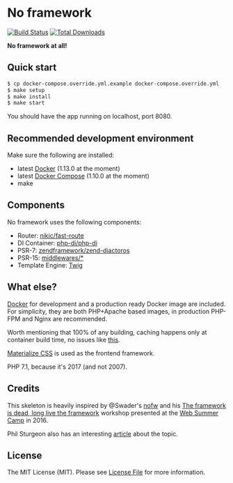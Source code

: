 # No framework

[![Build Status](https://img.shields.io/travis/nofw/nofw.svg?style=flat-square)](https://travis-ci.org/nofw/nofw)
[![Total Downloads](https://img.shields.io/packagist/dt/nofw/nofw.svg?style=flat-square)](https://packagist.org/packages/nofw/nofw)

**No framework at all!**


## Quick start

``` bash
$ cp docker-compose.override.yml.example docker-compose.override.yml
$ make setup
$ make install
$ make start
```

You should have the app running on localhost, port 8080.


## Recommended development environment

Make sure the following are installed:

- latest [Docker](https://www.docker.com/) (1.13.0 at the moment)
- latest [Docker Compose](https://docs.docker.com/compose/) (1.10.0 at the moment)
- make


## Components

No framework uses the following components:

- Router: [nikic/fast-route](https://github.com/nikic/FastRoute)
- DI Container: [php-di/php-di](https://github.com/PHP-DI/PHP-DI)
- PSR-7: [zendframework/zend-diactoros](https://github.com/zendframework/zend-diactoros)
- PSR-15: [middlewares/*](https://github.com/middlewares)
- Template Engine: [Twig](http://twig.sensiolabs.org/)


## What else?

[Docker](https://www.docker.com/) for development and a production ready Docker image are included. For simplicity, they are both PHP+Apache based images, in production PHP-FPM and Nginx are recommended.

Worth mentioning that 100% of any building, caching happens only at container build time, no issues like [this](http://stackoverflow.com/questions/38777550/recompile-symfony-container-manually).

[Materialize CSS](http://materializecss.com) is used as the frontend framework.

PHP 7.1, because it's 2017 (and not 2007).


## Credits

This skeleton is heavily inspired by @Swader's [nofw](https://github.com/Swader/nofw) and his [The framework is dead, long live the framework](http://2016.websummercamp.com/PHP/The-framework-is-dead-long-live-the-framework) workshop presented at the [Web Summer Camp](http://2016.websummercamp.com) in 2016.

Phil Sturgeon also has an interesting [article](https://philsturgeon.uk/php/2014/01/13/the-framework-is-dead-long-live-the-framework/) about the topic.


## License

The MIT License (MIT). Please see [License File](LICENSE) for more information.
